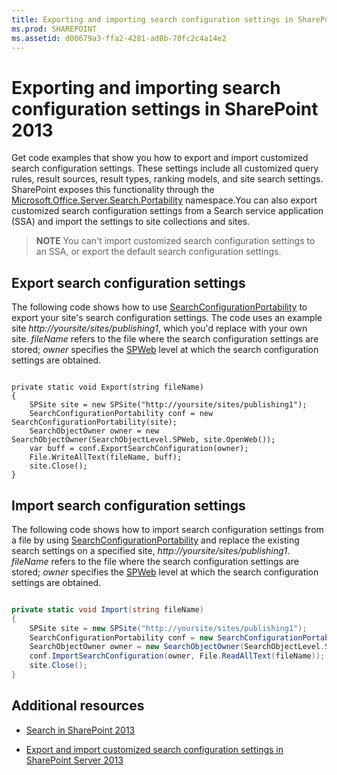 ```yaml
---
title: Exporting and importing search configuration settings in SharePoint 2013
ms.prod: SHAREPOINT
ms.assetid: d00679a3-ffa2-4281-ad8b-70fc2c4a14e2
---
```



# Exporting and importing search configuration settings in SharePoint 2013
Get code examples that show you how to export and import customized search configuration settings. These settings include all customized query rules, result sources, result types, ranking models, and site search settings. SharePoint exposes this functionality through the  [Microsoft.Office.Server.Search.Portability](https://msdn.microsoft.com/library/Microsoft.Office.Server.Search.Portability.aspx) namespace.You can also export customized search configuration settings from a Search service application (SSA) and import the settings to site collections and sites. 
> **NOTE**
> You can't import customized search configuration settings to an SSA, or export the default search configuration settings. 
  
    
    


## Export search configuration settings
<a name="SP15_exporting_search_configuration"> </a>

The following code shows how to use  [SearchConfigurationPortability](https://msdn.microsoft.com/library/Microsoft.Office.Server.Search.Portability.SearchConfigurationPortability.aspx) to export your site's search configuration settings. The code uses an example site _http://yoursite/sites/publishing1_, which you'd replace with your own site.  _fileName_ refers to the file where the search configuration settings are stored; _owner_ specifies the [SPWeb](https://msdn.microsoft.com/library/Microsoft.SharePoint.SPWeb.aspx) level at which the search configuration settings are obtained.
  
    
    

```

private static void Export(string fileName)
{
    SPSite site = new SPSite("http://yoursite/sites/publishing1");
    SearchConfigurationPortability conf = new SearchConfigurationPortability(site);
    SearchObjectOwner owner = new SearchObjectOwner(SearchObjectLevel.SPWeb, site.OpenWeb());
    var buff = conf.ExportSearchConfiguration(owner);
    File.WriteAllText(fileName, buff);
    site.Close();
}
```


## Import search configuration settings
<a name="SP15_importing_search_configuration"> </a>

The following code shows how to import search configuration settings from a file by using  [SearchConfigurationPortability](https://msdn.microsoft.com/library/Microsoft.Office.Server.Search.Portability.SearchConfigurationPortability.aspx) and replace the existing search settings on a specified site, _http://yoursite/sites/publishing1_.  _fileName_ refers to the file where the search configuration settings are stored; _owner_ specifies the [SPWeb](https://msdn.microsoft.com/library/Microsoft.SharePoint.SPWeb.aspx) level at which the search configuration settings are obtained.
  
    
    

```cs

private static void Import(string fileName)
{
    SPSite site = new SPSite("http://yoursite/sites/publishing1");
    SearchConfigurationPortability conf = new SearchConfigurationPortability(site);
    SearchObjectOwner owner = new SearchObjectOwner(SearchObjectLevel.SPWeb, site.OpenWeb());
    conf.ImportSearchConfiguration(owner, File.ReadAllText(fileName));
    site.Close();
}

```


## Additional resources
<a name="bk_addresources"> </a>


-  [Search in SharePoint 2013](search-in-sharepoint-2013.md)
    
  
-  [Export and import customized search configuration settings in SharePoint Server 2013](http://technet.microsoft.com/en-us/library/jj871675.aspx)
    
  

  
    
    

